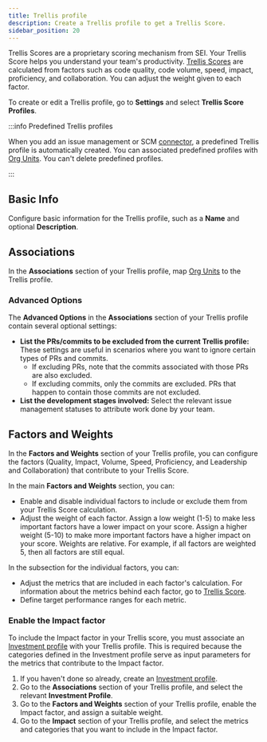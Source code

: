 ```yaml
---
title: Trellis profile
description: Create a Trellis profile to get a Trellis Score.
sidebar_position: 20
---
```


Trellis Scores are a proprietary scoring mechanism from SEI. Your Trellis Score helps you understand your team's productivity. [Trellis Scores](../sei-metrics-and-insights/trellis-score.md) are calculated from factors such as code quality, code volume, speed, impact, proficiency, and collaboration. You can adjust the weight given to each factor.

To create or edit a Trellis profile, go to **Settings** and select **Trellis Score Profiles**.

:::info Predefined Trellis profiles

When you add an issue management or SCM [connector](/docs/category/connectors-and-integrations), a predefined Trellis profile is automatically created. You can associated predefined profiles with [Org Units](/docs/category/projects-and-org-units). You can't delete predefined profiles.

<!-- image Trellis_home_add_integrations.png - Trellis Score Profiles before integrating SCM or Issue Management tools -->
<!-- image .gitbook/assets/Trellis\_profiles\_home.png - Trellis Score Profiles page with Predefined profiles -->

:::

## Basic Info

Configure basic information for the Trellis profile, such as a **Name** and optional **Description**.

## Associations

In the **Associations** section of your Trellis profile, map [Org Units](/docs/category/projects-and-org-units) to the Trellis profile.

<!-- image .gitbook/assets/OU\_mapping\_profile.png - mapping org units in trellis profile -->

### Advanced Options

The **Advanced Options** in the **Associations** section of your Trellis profile contain several optional settings:

* **List the PRs/commits to be excluded from the current Trellis profile:** These settings are useful in scenarios where you want to ignore certain types of PRs and commits.
  * If excluding PRs, note that the commits associated with those PRs are also excluded.
  * If excluding commits, only the commits are excluded. PRs that happen to contain those commits are not excluded.
* **List the development stages involved:** Select the relevant issue management statuses to attribute work done by your team.

<!-- image .gitbook/assets/Status\_mapping\_advanced\_options.png - Associations section - advanced options -->

## Factors and Weights

In the **Factors and Weights** section of your Trellis profile, you can configure the factors (Quality, Impact, Volume, Speed, Proficiency, and Leadership and Collaboration) that contribute to your Trellis Score.

In the main **Factors and Weights** section, you can:

* Enable and disable individual factors to include or exclude them from your Trellis Score calculation.
* Adjust the weight of each factor. Assign a low weight (1-5) to make less important factors have a lower impact on your score. Assign a higher weight (5-10) to make more important factors have a higher impact on your score. Weights are relative. For example, if all factors are weighted 5, then all factors are still equal.

In the subsection for the individual factors, you can:

* Adjust the metrics that are included in each factor's calculation. For information about the metrics behind each factor, go to [Trellis Score](../sei-metrics-and-insights/trellis-score.md).
* Define target performance ranges for each metric.

<!-- image .gitbook/assets/Quality\_factor\_conf (1).png - Adjusting the Quality factor in a Trellis profile -->

### Enable the Impact factor

To include the Impact factor in your Trellis score, you must associate an [Investment profile](./investment-profile.md) with your Trellis profile. This is required because the categories defined in the Investment profile serve as input parameters for the metrics that contribute to the Impact factor.

1. If you haven't done so already, create an [Investment profile](./investment-profile.md).
2. Go to the **Associations** section of your Trellis profile, and select the relevant **Investment Profile**.
3. Go to the **Factors and Weights** section of your Trellis profile, enable the Impact factor, and assign a suitable weight.
4. Go to the **Impact** section of your Trellis profile, and select the metrics and categories that you want to include in the Impact factor.

<!-- image .gitbook/assets/Impact\_profile\_conf.png - Trellis profile - configure impact metrics and categories -->
